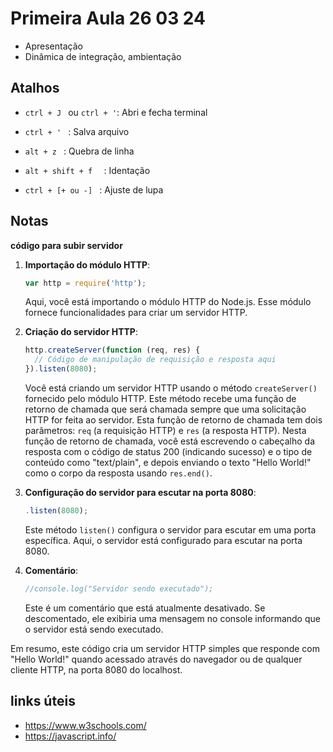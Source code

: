 # Primeira Aula 26 03 24

- Apresentação 
- Dinâmica de integração, ambientação 

## Atalhos  

- ```ctrl + J ``` ou `` ctrl + ' ``: Abri e fecha terminal 

- ``ctrl + ' `` : Salva arquivo 

- ``alt + z `` : Quebra de linha 

- ``alt + shift + f  `` : Identação

- ``ctrl + [+ ou -] `` : Ajuste de lupa  

## Notas

**código para subir servidor**

1. **Importação do módulo HTTP**:
   ```javascript
   var http = require('http');
   ```
   Aqui, você está importando o módulo HTTP do Node.js. Esse módulo fornece funcionalidades para criar um servidor HTTP.

2. **Criação do servidor HTTP**:
   ```javascript
   http.createServer(function (req, res) {
     // Código de manipulação de requisição e resposta aqui
   }).listen(8080);
   ```
   Você está criando um servidor HTTP usando o método `createServer()` fornecido pelo módulo HTTP. Este método recebe uma função de retorno de chamada que será chamada sempre que uma solicitação HTTP for feita ao servidor. Esta função de retorno de chamada tem dois parâmetros: `req` (a requisição HTTP) e `res` (a resposta HTTP). Nesta função de retorno de chamada, você está escrevendo o cabeçalho da resposta com o código de status 200 (indicando sucesso) e o tipo de conteúdo como "text/plain", e depois enviando o texto "Hello World!" como o corpo da resposta usando `res.end()`.

3. **Configuração do servidor para escutar na porta 8080**:
   ```javascript
   .listen(8080);
   ```
   Este método `listen()` configura o servidor para escutar em uma porta específica. Aqui, o servidor está configurado para escutar na porta 8080.

4. **Comentário**:
   ```javascript
   //console.log("Servidor sendo executado");
   ```
   Este é um comentário que está atualmente desativado. Se descomentado, ele exibiria uma mensagem no console informando que o servidor está sendo executado.

Em resumo, este código cria um servidor HTTP simples que responde com "Hello World!" quando acessado através do navegador ou de qualquer cliente HTTP, na porta 8080 do localhost.


## links úteis 
- https://www.w3schools.com/
- https://javascript.info/